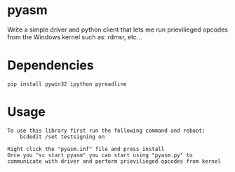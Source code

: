 # pyasm
Write a simple driver and python client that lets me run prievilieged opcodes from the Windows kernel such as: rdmsr, etc...

# Dependencies
	pip install pywin32 ipython pyreadline
	
# Usage
	To use this library first run the following command and reboot:
		bcdedit /set testsigning on
	
	Right click the "pyasm.inf" file and press install
	Once you "sc start pyasm" you can start using "pyasm.py" to communicate with driver and perform prievilieged opcodes from kernel
	